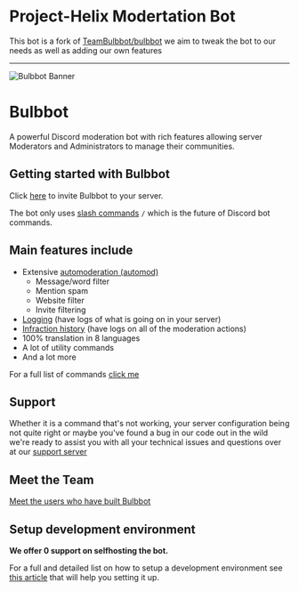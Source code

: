 # Project-Helix Modertation Bot
This bot is a fork of [TeamBulbbot/bulbbot](https://github.com/TeamBulbbot/bulbbot)
we aim to tweak the bot to our needs as well as adding our own features

---
![Bulbbot Banner](./assets/BannerWide.png)

# Bulbbot

A powerful Discord moderation bot with rich features allowing server Moderators and Administrators to manage their communities.

## Getting started with Bulbbot

Click [here](https://bulbbot.rocks//invite) to invite Bulbbot to your server.

The bot only uses [slash commands](https://docs.bulbbot.rocks/basics/slash-commands) `/` which is the future of Discord bot commands.

## Main features include

- Extensive [automoderation (automod)](https://docs.bulbbot.rocks/configuration/automod)
  - Message/word filter
  - Mention spam
  - Website filter
  - Invite filtering
- [Logging](https://docs.bulbbot.rocks/configuration/logs) (have logs of what is going on in your server)
- [Infraction history](https://docs.bulbbot.rocks/moderating/infractions) (have logs on all of the moderation actions)
- 100% translation in 8 languages
- A lot of utility commands
- And a lot more

For a full list of commands [click me](https://docs.bulbbot.rocks/command-list)

## Support

Whether it is a command that's not working, your server configuration being not quite right or maybe you've found a bug in our code out in the wild we're ready to assist you with all your technical
issues and questions over at our [support server](https://bulbbot.rocks/discord)

## Meet the Team

[Meet the users who have built Bulbbot](https://docs.bulbbot.rocks/team)

## Setup development environment

**We offer 0 support on selfhosting the bot.**

For a full and detailed list on how to setup a development environment see [this article](https://docs.bulbbot.rocks/guides/setup-dev) that will help you setting it up.

